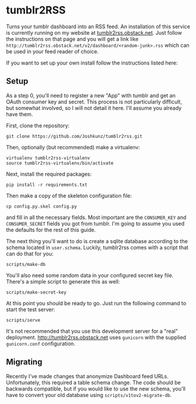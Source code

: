 # tumblr2RSS

Turns your tumblr dashboard into an RSS feed. An installation of this service
is currently running on my website at 
[tumblr2rss.obstack.net](http://tumblr2rss.obstack.net).
Just follow the instructions on that page and you will get a link
like `http://tumblr2rss.obstack.net/v2/dashboard/<random-junk>.rss`
which can be used in your feed reader of choice.

If you want to set up your own install follow the instructions listed here:

## Setup

As a step 0, you'll need to register a new "App" with tumblr and get
an OAuth consumer key and secret. This process is not particularly difficult,
but somewhat involved, so I will not detail it here. I'll assume you
already have them.

First, clone the repository:

    git clone https://github.com/Joshkunz/tumblr2rss.git

Then, optionally (but recommended) make a virtualenv:

    virtualenv tumblr2rss-virtualenv
    source tumblr2rss-virtualenv/bin/activate

Next, install the required packages:

    pip install -r requirements.txt

Then make a copy of the skeleton configuration file:

    cp config.py.skel config.py

and fill in all the necessary fields. Most important are the 
`CONSUMER_KEY` and `CONSUMER_SECRET` fields you got from tumblr.
I'm going to assume you used the defaults for the rest of this guide.

The next thing you'll want to do is create a sqlite database according
to the schema located in `user.schema`. Luckily, tumblr2rss comes with
a script that can do that for you:

    scripts/make-db

You'll also need some random data in your configured secret key file.
There's a simple script to generate this as well:

    scripts/make-secret-key

At this point you should be ready to go. Just run the following command to
start the test server:

    scripts/serve

It's not recommended that you use this development server for a "real"
deployment. <http://tumblr2rss.obstack.net> uses `gunicorn` with the
supplied `gunicorn.conf` configuration.

## Migrating

Recently I've made changes that anonymize Dashboard feed URLs. Unfortunately,
this required a table schema change. The code should be backwards compatible,
but if you would like to use the new schema, you'll have to convert your old
database using `scripts/v1tov2-migrate-db`.
